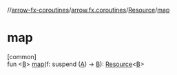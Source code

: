 //[arrow-fx-coroutines](../../../index.md)/[arrow.fx.coroutines](../index.md)/[Resource](index.md)/[map](map.md)

# map

[common]\
fun &lt;[B](map.md)&gt; [map](map.md)(f: suspend ([A](index.md)) -&gt; [B](map.md)): [Resource](index.md)&lt;[B](map.md)&gt;
